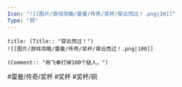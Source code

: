 ```yaml
---
Icon: "![[图片/游戏攻略/雷曼/传奇/奖杯/穿云而过！.png|30]]"
Type: "铜"
---
```

```ad-common-bronze-trophy
title: (Title:: "穿云而过！")
![[图片/游戏攻略/雷曼/传奇/奖杯/穿云而过！.png|100]]

(Comment:: "用飞拳打掉100个敌人。")
```

#雷曼/传奇/奖杯 #奖杯 #奖杯/铜
